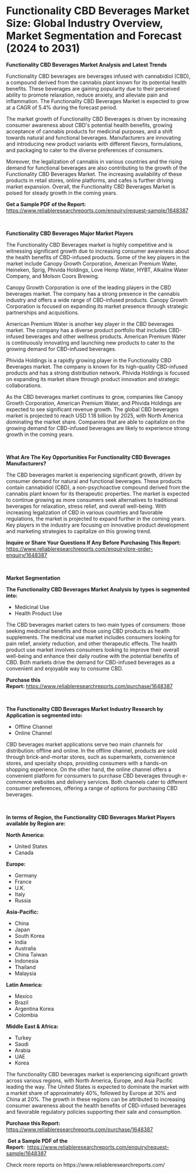 <p><h1>Functionality CBD Beverages Market Size: Global Industry Overview, Market Segmentation and Forecast (2024 to 2031)</h1></p><p><strong>Functionality CBD Beverages Market Analysis and Latest Trends</strong></p>
<p><p>Functionality CBD beverages are beverages infused with cannabidiol (CBD), a compound derived from the cannabis plant known for its potential health benefits. These beverages are gaining popularity due to their perceived ability to promote relaxation, reduce anxiety, and alleviate pain and inflammation. The Functionality CBD Beverages Market is expected to grow at a CAGR of 5.4% during the forecast period.</p><p>The market growth of Functionality CBD Beverages is driven by increasing consumer awareness about CBD's potential health benefits, growing acceptance of cannabis products for medicinal purposes, and a shift towards natural and functional beverages. Manufacturers are innovating and introducing new product variants with different flavors, formulations, and packaging to cater to the diverse preferences of consumers.</p><p>Moreover, the legalization of cannabis in various countries and the rising demand for functional beverages are also contributing to the growth of the Functionality CBD Beverages Market. The increasing availability of these products in retail stores, online platforms, and cafes is further driving market expansion. Overall, the Functionality CBD Beverages Market is poised for steady growth in the coming years.</p></p>
<p><strong>Get a Sample PDF of the Report:&nbsp;</strong> <a href="https://www.reliableresearchreports.com/enquiry/request-sample/1648387">https://www.reliableresearchreports.com/enquiry/request-sample/1648387</a></p>
<p>&nbsp;</p>
<p><strong>Functionality CBD Beverages Major Market Players</strong></p>
<p><p>The Functionality CBD Beverages market is highly competitive and is witnessing significant growth due to increasing consumer awareness about the health benefits of CBD-infused products. Some of the key players in the market include Canopy Growth Corporation, American Premium Water, Heineken, Sprig, Phivida Holdings, Love Hemp Water, HYBT, Alkaline Water Company, and Molson Coors Brewing.</p><p>Canopy Growth Corporation is one of the leading players in the CBD beverages market. The company has a strong presence in the cannabis industry and offers a wide range of CBD-infused products. Canopy Growth Corporation is focused on expanding its market presence through strategic partnerships and acquisitions.</p><p>American Premium Water is another key player in the CBD beverages market. The company has a diverse product portfolio that includes CBD-infused beverages and other wellness products. American Premium Water is continuously innovating and launching new products to cater to the growing demand for CBD-infused beverages.</p><p>Phivida Holdings is a rapidly growing player in the Functionality CBD Beverages market. The company is known for its high-quality CBD-infused products and has a strong distribution network. Phivida Holdings is focused on expanding its market share through product innovation and strategic collaborations.</p><p>As the CBD beverages market continues to grow, companies like Canopy Growth Corporation, American Premium Water, and Phivida Holdings are expected to see significant revenue growth. The global CBD beverages market is projected to reach USD 1.18 billion by 2025, with North America dominating the market share. Companies that are able to capitalize on the growing demand for CBD-infused beverages are likely to experience strong growth in the coming years.</p></p>
<p>&nbsp;</p>
<p><strong>What Are The Key Opportunities For Functionality CBD Beverages Manufacturers?</strong></p>
<p><p>The CBD beverages market is experiencing significant growth, driven by consumer demand for natural and functional beverages. These products contain cannabidiol (CBD), a non-psychoactive compound derived from the cannabis plant known for its therapeutic properties. The market is expected to continue growing as more consumers seek alternatives to traditional beverages for relaxation, stress relief, and overall well-being. With increasing legalization of CBD in various countries and favorable regulations, the market is projected to expand further in the coming years. Key players in the industry are focusing on innovative product development and marketing strategies to capitalize on this growing trend.</p></p>
<p><strong>Inquire or Share Your Questions If Any Before Purchasing This Report:</strong> <a href="https://www.reliableresearchreports.com/enquiry/pre-order-enquiry/1648387">https://www.reliableresearchreports.com/enquiry/pre-order-enquiry/1648387</a></p>
<p>&nbsp;</p>
<p><strong>Market Segmentation</strong></p>
<p><strong>The Functionality CBD Beverages Market Analysis by types is segmented into:</strong></p>
<p><ul><li>Medicinal Use</li><li>Health Product Use</li></ul></p>
<p><p>The CBD beverages market caters to two main types of consumers: those seeking medicinal benefits and those using CBD products as health supplements. The medicinal use market includes consumers looking for pain relief, anxiety reduction, and other therapeutic effects. The health product use market involves consumers looking to improve their overall well-being and enhance their daily routine with the potential benefits of CBD. Both markets drive the demand for CBD-infused beverages as a convenient and enjoyable way to consume CBD.</p></p>
<p><strong>Purchase this Report:&nbsp;</strong><a href="https://www.reliableresearchreports.com/purchase/1648387">https://www.reliableresearchreports.com/purchase/1648387</a></p>
<p>&nbsp;</p>
<p><strong>The Functionality CBD Beverages Market Industry Research by Application is segmented into:</strong></p>
<p><ul><li>Offline Channel</li><li>Online Channel</li></ul></p>
<p><p>CBD beverages market applications serve two main channels for distribution: offline and online. In the offline channel, products are sold through brick-and-mortar stores, such as supermarkets, convenience stores, and specialty shops, providing consumers with a hands-on shopping experience. On the other hand, the online channel offers a convenient platform for consumers to purchase CBD beverages through e-commerce websites and delivery services. Both channels cater to different consumer preferences, offering a range of options for purchasing CBD beverages.</p></p>
<p>&nbsp;</p>
<p><strong>In terms of Region, the Functionality CBD Beverages Market Players available by Region are:</strong></p>
<p>
    <p> <strong> North America: </strong>
        <ul>
            <li>United States</li>
            <li>Canada</li>
        </ul>
        </p> 
    <p> <strong> Europe: </strong>
        <ul>
            <li>Germany</li>
            <li>France</li>
            <li>U.K.</li>
            <li>Italy</li>
            <li>Russia</li>
        </ul>
        </p> 
    <p> <strong> Asia-Pacific: </strong>
        <ul>
            <li>China</li>
            <li>Japan</li>
            <li>South Korea</li>
            <li>India</li>
            <li>Australia</li>
            <li>China Taiwan</li>
            <li>Indonesia</li>
            <li>Thailand</li>
            <li>Malaysia</li>
        </ul>
        </p> 
    <p> <strong> Latin America: </strong>
        <ul>
            <li>Mexico</li>
            <li>Brazil</li>
            <li>Argentina Korea</li>
            <li>Colombia</li>
        </ul>
        </p> 
    <p> <strong> Middle East & Africa: </strong>
        <ul>
            <li>Turkey</li>
            <li>Saudi</li>
            <li>Arabia</li>
            <li>UAE</li>
            <li>Korea</li>
        </ul>
    </p>
    </p>
<p><p>The functionality CBD beverages market is experiencing significant growth across various regions, with North America, Europe, and Asia Pacific leading the way. The United States is expected to dominate the market with a market share of approximately 40%, followed by Europe at 30% and China at 20%. The growth in these regions can be attributed to increasing consumer awareness about the health benefits of CBD-infused beverages and favorable regulatory policies supporting their sale and consumption.</p></p>
<p><strong>Purchase this Report: </strong><a href="https://www.reliableresearchreports.com/purchase/1648387">https://www.reliableresearchreports.com/purchase/1648387</a></p>
<p>&nbsp;<strong>Get a Sample PDF of the Report:&nbsp;&nbsp;</strong><a href="https://www.reliableresearchreports.com/enquiry/request-sample/1648387">https://www.reliableresearchreports.com/enquiry/request-sample/1648387</a></p>
<p><strong></strong></p>
<p>Check more reports on https://www.reliableresearchreports.com/</p>